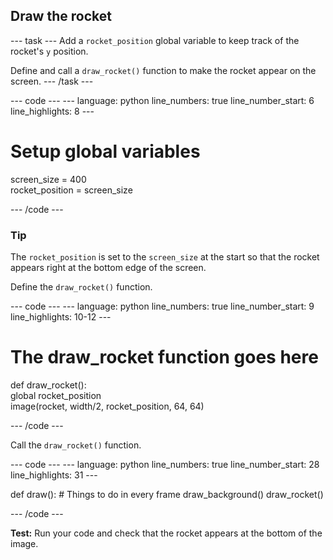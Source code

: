 <h2 class="c-project-heading--task">Draw the rocket</h2>

--- task ---
Add a `rocket_position` global variable to keep track of the rocket's `y` position. 

Define and call a `draw_rocket()` function to make the rocket appear on the screen. 
--- /task --- 

<div class="c-project-code">
--- code ---
---
language: python
line_numbers: true
line_number_start: 6 
line_highlights: 8
---

# Setup global variables    
screen_size = 400    
rocket_position = screen_size  

--- /code ---
</div>


<div class="c-project-callout c-project-callout--tip">

### Tip

The `rocket_position` is set to the `screen_size` at the start so that the rocket appears right at the bottom edge of the screen. 

</div>

Define the `draw_rocket()` function.

<div class="c-project-code">
--- code ---
---
language: python
line_numbers: true
line_number_start: 9 
line_highlights: 10-12 
---

# The draw_rocket function goes here   
def draw_rocket():   
    global rocket_position      
    image(rocket, width/2, rocket_position, 64, 64)    


--- /code ---
</div>

Call the `draw_rocket()` function.


<div class="c-project-code">
--- code ---
---
language: python
line_numbers: true
line_number_start: 28 
line_highlights: 31 
---

def draw():
    # Things to do in every frame
    draw_background()
    draw_rocket() 


--- /code ---
</div>

**Test:** Run your code and check that the rocket appears at the bottom of the image. 





